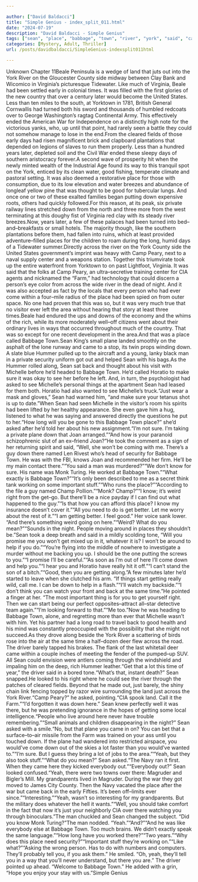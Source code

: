 ```yaml
---

author: ["David Baldacci"]
title: "Simple Genius - index_split_011.html"
date: "2024-07-19"
description: "David Baldacci - Simple Genius"
tags: ["sean", "place", "babbage", "town", "river", "york", "said", "came", "michelle", "sure", "know", "virginia", "like", "much", "later", "war", "could", "good", "also", "one", "long", "across", "took", "ever", "plane"]
categories: [Mystery, Adult, Thriller]
url: /posts/davidbaldacci/SimpleGenius-indexsplit011html

---
```



Unknown
Chapter 11Beale Peninsula is a wedge of land that juts out into the York River on the Gloucester County side midway between Clay Bank and Wicomico in Virginia’s picturesque Tidewater. Like much of Virginia, Beale had been settled early in colonial times. It was filled with the first glories of the new country that over a century later would become the United States. Less than ten miles to the south, at Yorktown in 1781, British General Cornwallis had turned both his sword and thousands of humbled redcoats over to George Washington’s ragtag Continental Army. This effectively ended the American War for Independence on a distinctly high note for the victorious yanks, who, up until that point, had rarely seen a battle they could not somehow manage to lose in the end.From the cleared fields of those early days had risen magnificent brick and clapboard plantations that depended on legions of slaves to run them properly. Less than a hundred years later, depleted soil and the Civil War ended these sleepy days of southern aristocracy forever.A second wave of prosperity hit when the newly minted wealth of the Industrial Age found its way to this tranquil spot on the York, enticed by its clean water, good fishing, temperate climate and pastoral setting. It was also deemed a restorative place for those with consumption, due to its low elevation and water breezes and abundance of longleaf yellow pine that was thought to be good for tubercular lungs. And once one or two of these exalted families began putting down expensive roots, others had quickly followed.For this reason, at its peak, six private railway lines stretched down from the north and three more from the west terminating at this doughy fist of Virginia red clay with its steady river breezes.Now, years later, a few of these palaces had been turned into bed–and–breakfasts or small hotels. The majority though, like the southern plantations before them, had fallen into ruins, which at least provided adventure–filled places for the children to roam during the long, humid days of a Tidewater summer.Directly across the river on the York County side the United States government’s imprint was heavy with Camp Peary, next to a naval supply center and a weapons station. Together this triumvirate took up the entire waterfront from Yorktown to on past Lightfoot, Virginia. It was said that the folks at Camp Peary, an ultra–secretive training center for CIA agents and nicknamed the “Farm,” had technology that could discern a person’s eye color from across the wide river in the dead of night. And it was also accepted as fact by the locals that every person who had ever come within a four–mile radius of the place had been spied on from outer space. No one had proven that this was so, but it was very much true that no visitor ever left the area without hearing that story at least three times.Beale had endured the ups and downs of the economy and the whims of the rich, while its more moderately well–off citizens went about their ordinary lives in ways that occurred throughout much of the country. That was so except for one recent development in the area.And that was a place called Babbage Town.Sean King’s small plane landed smoothly on the asphalt of the lone runway and came to a stop, its twin props winding down. A slate blue Hummer pulled up to the aircraft and a young, lanky black man in a private security uniform got out and helped Sean with his bags.As the Hummer rolled along, Sean sat back and thought about his visit with Michelle before he’d headed to Babbage Town. He’d called Horatio to make sure it was okay to see her before he left. And, in turn, the psychologist had asked to see Michelle’s personal things at the apartment Sean had leased for them both. Horatio had also wanted to see Michelle’s truck.“Just wear a mask and gloves,” Sean had warned him, “and make sure your tetanus shot is up to date.”When Sean had seen Michelle in the visitor’s room his spirits had been lifted by her healthy appearance. She even gave him a hug, listened to what he was saying and answered directly the questions he put to her.“How long will you be gone to this Babbage Town place?” she’d asked after he’d told her about his new assignment.“I’m not sure. I’m taking a private plane down that Joan arranged.”“And how is your paranoid schizophrenic slut of an ex–friend Joan?”He took the comment as a sign of her returning spirit and said, “Well, she won’t be coming with me. There’s a guy down there named Len Rivest who’s head of security for Babbage Town. He was with the FBI, knows Joan and recommended her firm. He’ll be my main contact there.”“You said a man was murdered?”“We don’t know for sure. His name was Monk Turing. He worked at Babbage Town.”“What exactly is Babbage Town?”“It’s only been described to me as a secret think tank working on some important stuff.”“Who runs the place?”“According to the file a guy named Champ Pollion.”“Monk? Champ?”“I know; it’s weird right from the get–go. But there’ll be a nice payday if I can find out what happened to the guy.”“Is that how you can afford this place? I know my insurance doesn’t cover it.”“All you need to do is get better. Let me worry about the rest of it.”“I am getting better. I feel good.” Her voice sank lower. “And there’s something weird going on here.”“Weird? What do you mean?”“Sounds in the night. People moving around in places they shouldn’t be.”Sean took a deep breath and said in a mildly scolding tone, “Will you promise me you won’t get mixed up in it, whatever it is? I won’t be around to help if you do.”“You’re flying into the middle of nowhere to investigate a murder without me backing you up. I should be the one putting the screws to you.”“I promise I’ll be careful.”“As soon as I’m out of here I’ll come down and help you.”“I hear you and Horatio have really hit it off.”“I can’t stand the son of a bitch.”“Good, then you are getting along.”A few minutes later he’d started to leave when she clutched his arm. “If things start getting really wild, call me. I can be down to help in a flash.”“I’ll watch my backside.”“I don’t think you can watch your front and back at the same time.”He pointed a finger at her. “The most important thing is for you to get yourself right. Then we can start being our perfect opposites–attract all–star detective team again.”“I’m looking forward to that.”“Me too.”Now he was heading to Babbage Town, alone, and regretting more than ever that Michelle wasn’t with him. Yet his partner had a long road to travel back to good health and his mind was constantly preoccupied with the possibility that she might not succeed.As they drove along beside the York River a scattering of birds rose into the air at the same time a half–dozen deer flew across the road. The driver barely tapped his brakes. The flank of the last whitetail deer came within a couple inches of meeting the fender of the pumped–up SUV. All Sean could envision were antlers coming through the windshield and impaling him on the deep, rich Hummer leather.“Get that a lot this time of year,” the driver said in a bored tone.“What’s that, instant death?” Sean snapped.He looked to his right where he could see the river through the patches of cleared fields. Beyond that he made out, just barely, the shiny chain link fencing topped by razor wire surrounding the land just across the York River.“Camp Peary?” he asked, pointing.“CIA spook land. Call it the Farm.”“I’d forgotten it was down here.” Sean knew perfectly well it was there, but he was pretending ignorance in the hopes of getting some local intelligence.“People who live around here never have trouble remembering.”“Small animals and children disappearing in the night?” Sean asked with a smile.“No, but that plane you came in on? You can bet that a surface–to–air missile from the Farm was trained on your ass until you touched down. If the plane had wandered into restricted airspace, you would’ve come down out of the skies a lot faster than you would’ve wanted to.”“I’m sure. But I guess they bring a lot of jobs to the area.”“Yeah, but they also took stuff.”“What do you mean?” Sean asked.“The Navy ran it first. When they came here they kicked everybody out.”“Everybody out?” Sean looked confused.“Yeah, there were two towns over there: Magruder and Bigler’s Mill. My grandparents lived in Magruder. During the war they got moved to James City County. Then the Navy vacated the place after the war but came back in the early Fifties. It’s been off–limits ever since.”“Interesting.”“Yeah, wasn’t so interesting for my grandparents. But the military does whatever the hell it wants.”“Well, you should take comfort in the fact that now it’s just your neighborly CIA over there watching you through binoculars.”The man chuckled and Sean changed the subject. “Did you know Monk Turing?”The man nodded. “Yeah.”“And?”“And he was like everybody else at Babbage Town. Too much brains. We didn’t exactly speak the same language.”“How long have you worked there?”“Two years.”“Why does this place need security?”“Important stuff they’re working on.”“Like what?”“Asking the wrong person. Has to do with numbers and computers. They’ll probably tell you, if you ask them.” He smiled. “Oh, yeah, they’ll tell you in a way that you’ll never understand, but there you are.” The driver pointed up ahead. “Welcome to Babbage Town.” He added with a grin, “Hope you enjoy your stay with us.”Simple Genius
